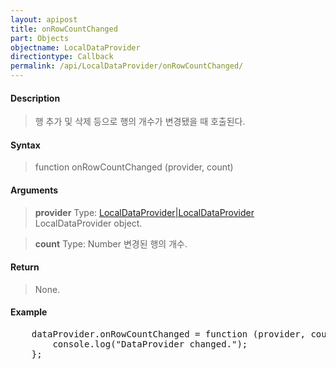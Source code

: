 ```yaml
---
layout: apipost
title: onRowCountChanged
part: Objects
objectname: LocalDataProvider
directiontype: Callback
permalink: /api/LocalDataProvider/onRowCountChanged/
---
```



#### Description

> 행 추가 및 삭제 등으로 행의 개수가 변경됐을 때 호출된다.

#### Syntax

> function onRowCountChanged (provider, count)

#### Arguments

> **provider**
> Type: [LocalDataProvider\|LocalDataProvider](/api/LocalDataProvider/)
> LocalDataProvider object.

> **count**
> Type: Number
> 변경된 행의 개수.

#### Return

> None.

#### Example

<pre class="prettyprint">
    dataProvider.onRowCountChanged = function (provider, count) {
        console.log("DataProvider changed.");
    };
</pre>

